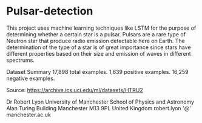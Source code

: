 # Pulsar-detection
This project uses machine learning techniques like LSTM  for the purpose of determining whether a certain star is a pulsar. Pulsars are a rare type of Neutron star that produce radio emission detectable here on Earth. The determination of the type of a star is of great importance since stars have different properties based on their size and emission of waves in different spectrums. 

Dataset Summary
17,898 total examples.
1,639 positive examples.
16,259 negative examples.

Source: https://archive.ics.uci.edu/ml/datasets/HTRU2

Dr Robert Lyon
University of Manchester
School of Physics and Astronomy
Alan Turing Building
Manchester M13 9PL
United Kingdom
robert.lyon '@' manchester.ac.uk
